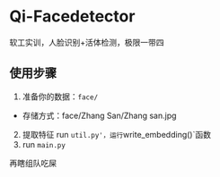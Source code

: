 # Qi-Facedetector
软工实训，人脸识别+活体检测，极限一带四

## 使用步骤
1. 准备你的数据：`face/`
- 存储方式：face/Zhang San/Zhang san.jpg
2. 提取特征 run `util.py'，运行`write_embedding()`函数
3. run `main.py`


再瞎组队吃屎
